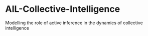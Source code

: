 # AIL-Collective-Intelligence
Modelling the role of active inference in the dynamics of collective intelligence
